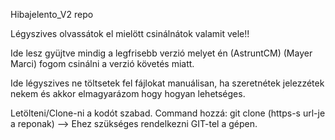 Hibajelento_V2 repo

Légyszives olvassátok el mielött csinálnátok valamit vele!!

Ide lesz gyüjtve mindig a legfrisebb verzió melyet én (AstruntCM) (Mayer Marci) fogom csinálni a verzió követés miatt.

Ide légyszives ne töltsetek fel fájlokat manuálisan, ha szeretnétek jelezzétek nekem és akkor elmagyarázom hogy hogyan lehetséges.

Letölteni/Clone-ni a kodót szabad. Command hozzá: git clone (https-s url-je a reponak) --> Ehez szükséges rendelkezni GIT-tel a gépen.

